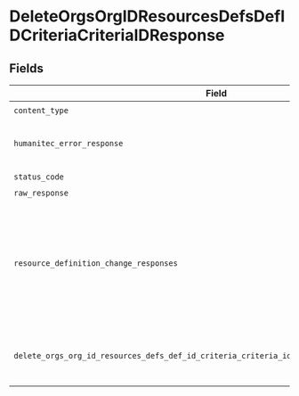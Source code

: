 # DeleteOrgsOrgIDResourcesDefsDefIDCriteriaCriteriaIDResponse


## Fields

| Field                                                                                                    | Type                                                                                                     | Required                                                                                                 | Description                                                                                              |
| -------------------------------------------------------------------------------------------------------- | -------------------------------------------------------------------------------------------------------- | -------------------------------------------------------------------------------------------------------- | -------------------------------------------------------------------------------------------------------- |
| `content_type`                                                                                           | *str*                                                                                                    | :heavy_check_mark:                                                                                       | N/A                                                                                                      |
| `humanitec_error_response`                                                                               | [Optional[shared.HumanitecErrorResponse]](../../models/shared/humanitecerrorresponse.md)                 | :heavy_minus_sign:                                                                                       | Internal application error.<br/><br/>                                                                    |
| `status_code`                                                                                            | *int*                                                                                                    | :heavy_check_mark:                                                                                       | N/A                                                                                                      |
| `raw_response`                                                                                           | [requests.Response](https://requests.readthedocs.io/en/latest/api/#requests.Response)                    | :heavy_minus_sign:                                                                                       | N/A                                                                                                      |
| `resource_definition_change_responses`                                                                   | list[[shared.ResourceDefinitionChangeResponse](../../models/shared/resourcedefinitionchangeresponse.md)] | :heavy_minus_sign:                                                                                       | One or more Active Resources reference the Resource Definition through this Matching Criteria.<br/><br/> |
| `delete_orgs_org_id_resources_defs_def_id_criteria_criteria_id_404_application_json_string`              | *Optional[str]*                                                                                          | :heavy_minus_sign:                                                                                       | The Resource Definition is not found.<br/><br/>                                                          |